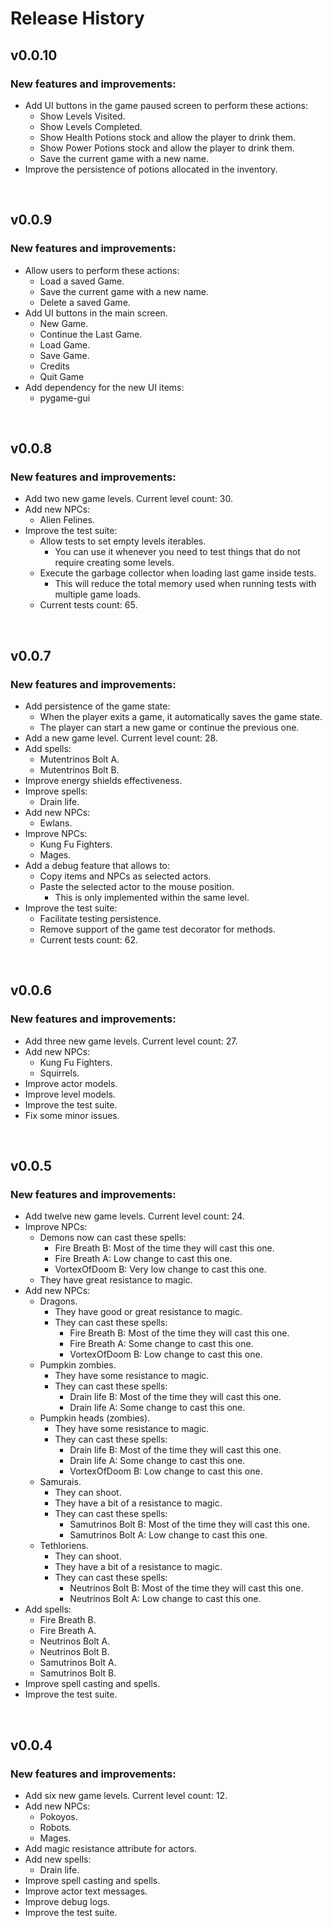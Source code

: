 # Release History

## v0.0.10

### New features and improvements:

* Add UI buttons in the game paused screen to perform these actions:
  * Show Levels Visited.
  * Show Levels Completed.
  * Show Health Potions stock and allow the player to drink them.
  * Show Power Potions stock and allow the player to drink them.
  * Save the current game with a new name.
* Improve the persistence of potions allocated in the inventory.

<br>

## v0.0.9

### New features and improvements:

* Allow users to perform these actions:
  * Load a saved Game.
  * Save the current game with a new name.
  * Delete a saved Game.
* Add UI buttons in the main screen.
  * New Game.
  * Continue the Last Game.
  * Load Game.
  * Save Game.
  * Credits
  * Quit Game
* Add dependency for the new UI items:
  * pygame-gui

<br>

## v0.0.8

### New features and improvements:

* Add two new game levels. Current level count: 30.
* Add new NPCs:
  * Alien Felines.
* Improve the test suite:
  * Allow tests to set empty levels iterables. 
    * You can use it whenever you need to test things that do not require creating some levels.
  * Execute the garbage collector when loading last game inside tests.
    * This will reduce the total memory used when running tests with multiple game loads.
  * Current tests count: 65.

<br>

## v0.0.7

### New features and improvements:

* Add persistence of the game state:
  * When the player exits a game, it automatically saves the game state.
  * The player can start a new game or continue the previous one.
* Add a new game level. Current level count: 28.
* Add spells: 
  * Mutentrinos Bolt A.
  * Mutentrinos Bolt B.
* Improve energy shields effectiveness. 
* Improve spells: 
  * Drain life.
* Add new NPCs:
  * Ewlans.
* Improve NPCs:
  * Kung Fu Fighters.
  * Mages.
* Add a debug feature that allows to:
  * Copy items and NPCs as selected actors.
  * Paste the selected actor to the mouse position.
    * This is only implemented within the same level.
* Improve the test suite:
  * Facilitate testing persistence.
  * Remove support of the game test decorator for methods.
  * Current tests count: 62.

<br>

## v0.0.6

### New features and improvements:

* Add three new game levels. Current level count: 27.
* Add new NPCs:
  * Kung Fu Fighters.
  * Squirrels.
* Improve actor models. 
* Improve level models.
* Improve the test suite.
* Fix some minor issues.

<br>

## v0.0.5

### New features and improvements:

* Add twelve new game levels. Current level count: 24.
* Improve NPCs: 
  * Demons now can cast these spells:
    * Fire Breath B: Most of the time they will cast this one.
    * Fire Breath A: Low change to cast this one.
    * VortexOfDoom B: Very low change to cast this one.
  * They have great resistance to magic. 
* Add new NPCs:
  * Dragons.
    * They have good or great resistance to magic.
    * They can cast these spells: 
      * Fire Breath B: Most of the time they will cast this one.
      * Fire Breath A: Some change to cast this one.
      * VortexOfDoom B: Low change to cast this one.
  * Pumpkin zombies.
    * They have some resistance to magic.
    * They can cast these spells: 
      * Drain life B: Most of the time they will cast this one.
      * Drain life A: Some change to cast this one.
  * Pumpkin heads (zombies).
    * They have some resistance to magic.
    * They can cast these spells: 
      * Drain life B: Most of the time they will cast this one.
      * Drain life A: Some change to cast this one.
      * VortexOfDoom B: Low change to cast this one.
  * Samurais.
    * They can shoot.
    * They have a bit of a resistance to magic.
    * They can cast these spells:
      * Samutrinos Bolt B: Most of the time they will cast this one.
      * Samutrinos Bolt A: Low change to cast this one.
  * Tethloriens.
    * They can shoot.
    * They have a bit of a resistance to magic.
    * They can cast these spells:
      * Neutrinos Bolt B: Most of the time they will cast this one.
      * Neutrinos Bolt A: Low change to cast this one.
* Add spells: 
  * Fire Breath B.
  * Fire Breath A.
  * Neutrinos Bolt A.
  * Neutrinos Bolt B.
  * Samutrinos Bolt A.
  * Samutrinos Bolt B.
* Improve spell casting and spells.
* Improve the test suite.

<br>

## v0.0.4

### New features and improvements:

* Add six new game levels. Current level count: 12.
* Add new NPCs:
  * Pokoyos.
  * Robots.
  * Mages.
* Add magic resistance attribute for actors.
* Add new spells: 
  * Drain life.
* Improve spell casting and spells.
* Improve actor text messages.
* Improve debug logs.
* Improve the test suite.
